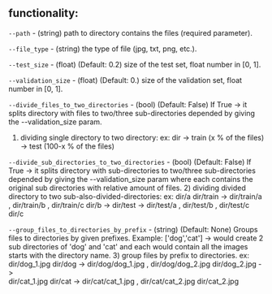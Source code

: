 
functionality:
---
```--path``` - (string) path to directory contains the files (required parameter).

```--file_type``` - (string) the type of file (jpg, txt, png, etc.).

```--test_size``` - (float) (Default: 0.2) size of the test set, float number in [0, 1].

```--validation_size``` - (float) (Default: 0.) size of the validation set, float number in [0, 1].

```--divide_files_to_two_directories``` - (bool) (Default: False) If True -> it splits directory with files to two/three sub-directories depended by giving the --validation_size param.
1) dividing single directory to two directory:
    ex: dir -> train (x % of the files)
            -> test (100-x % of the files)

```--divide_sub_directories_to_two_directories``` - (bool) (Default: False) If True -> it splits directory with sub-directories to 
two/three sub-directories depended by giving the --validation_size param where each contains
the original sub directories with relative amount of files.
2) dividing divided directory to two sub-also-divided-directories:
    ex: dir/a           dir/train -> dir/train/a , dir/train/b , dir/train/c
        dir/b     ->    dir/test  -> dir/test/a  , dir/test/b  , dir/test/c
        dir/c

```--group_files_to_directories_by_prefix``` - (string) (Default: None)  Groups files to directories by given prefixes. Example: ['dog','cat'] ->
would create 2 sub directories of 'dog' and 'cat' and each would contain all the images 
starts with the directory name.
3) group files by prefix to directories.
    ex: dir/dog_1.jpg       dir/dog  -> dir/dog/dog_1.jpg , dir/dog/dog_2.jpg
        dir/dog_2.jpg   ->  
        dir/cat_1.jpg       dir/cat  -> dir/cat/cat_1.jpg , dir/cat/cat_2.jpg
        dir/cat_2.jpg